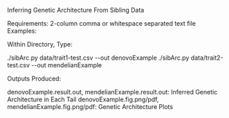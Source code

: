 Inferring Genetic Architecture From Sibling Data 

Requirements: 2-column comma or whitespace separated text file 
Examples: 

Within Directory, Type: 

./sibArc.py data/trait1-test.csv  --out denovoExample
./sibArc.py data/trait2-test.csv  --out mendelianExample 


Outputs Produced: 


denovoExample.result.out, mendelianExample.result.out:    Inferred Genetic Architecture in Each Tail 
denovoExample.fig.png/pdf, mendelianExample.fig.png/pdf:          Genetic Architecture Plots 
